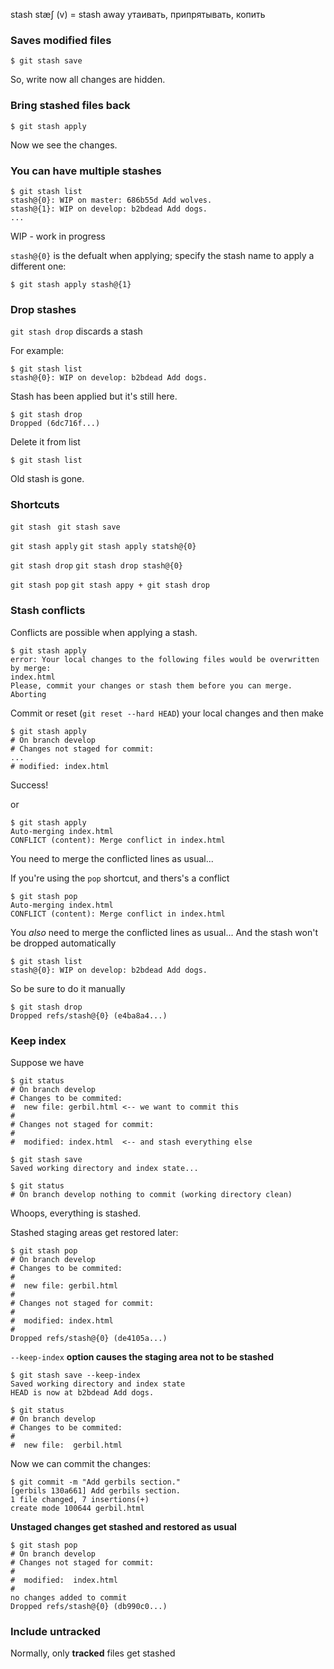 stash stæʃ (v)  = stash away утаивать, припрятывать, копить

### Saves modified files
```
$ git stash save
```
So, write now all changes are hidden.

### Bring stashed files back

```
$ git stash apply
```
Now we see the changes.

### You can have multiple stashes

```
$ git stash list
stash@{0}: WIP on master: 686b55d Add wolves.
stash@{1}: WIP on develop: b2bdead Add dogs.
...
```

WIP - work in progress

`stash@{0}` is the defualt when applying; specify the stash name to apply a different one:

```
$ git stash apply stash@{1}
```

### Drop stashes

`git stash drop` discards a stash

For example:

```
$ git stash list
stash@{0}: WIP on develop: b2bdead Add dogs.
```
Stash has been applied but it's still here.

```
$ git stash drop
Dropped (6dc716f...)
``` 
Delete it from list

```
$ git stash list
```

Old stash is gone.

### Shortcuts

``
git stash 
``
``
git stash save
``

``
git stash apply
``
``
git stash apply statsh@{0}
``

``
git stash drop
``
``
git stash drop stash@{0}
``

``
git stash pop
``
``
git stash appy +
git stash drop
``

### Stash conflicts

Conflicts are possible when applying a stash.
```
$ git stash apply
error: Your local changes to the following files would be overwritten by merge:
index.html
Please, commit your changes or stash them before you can merge.
Aborting
```

Commit or reset (`git reset --hard HEAD`) your local changes and then make 
```
$ git stash apply
# On branch develop
# Changes not staged for commit:
...
# modified: index.html
```
Success!

or
```
$ git stash apply
Auto-merging index.html
CONFLICT (content): Merge conflict in index.html
```
You need to merge the conflicted lines as usual...

If you're using the `pop` shortcut, and thers's a conflict
```
$ git stash pop
Auto-merging index.html
CONFLICT (content): Merge conflict in index.html
```
You _also_ need to merge the conflicted lines as usual...
And the stash won't be dropped automatically
```
$ git stash list
stash@{0}: WIP on develop: b2bdead Add dogs.
```
So be sure to do it manually
```
$ git stash drop
Dropped refs/stash@{0} (e4ba8a4...)
```
### Keep index

Suppose we have
```
$ git status
# On branch develop
# Changes to be commited:
#  new file: gerbil.html <-- we want to commit this
#
# Changes not staged for commit:
#
#  modified: index.html  <-- and stash everything else
```
```
$ git stash save
Saved working directory and index state...
```
```
$ git status
# On branch develop nothing to commit (working directory clean)
```
Whoops, everything is stashed.

Stashed staging areas get restored later:
```
$ git stash pop
# On branch develop
# Changes to be commited:
#
#  new file: gerbil.html
#
# Changes not staged for commit:
#
#  modified: index.html
#
Dropped refs/stash@{0} (de4105a...)
```
`--keep-index` **option causes the staging area not to be stashed** 
```
$ git stash save --keep-index
Saved working directory and index state
HEAD is now at b2bdead Add dogs.
```
```
$ git status
# On branch develop
# Changes to be commited:
#
#  new file:  gerbil.html
```
Now we can commit the changes:
```
$ git commit -m "Add gerbils section."
[gerbils 130a661] Add gerbils section.
1 file changed, 7 insertions(+)
create mode 100644 gerbil.html
```
**Unstaged changes get stashed and restored as usual**
```
$ git stash pop
# On branch develop
# Changes not staged for commit:
#
#  modified:  index.html
#
no changes added to commit
Dropped refs/stash@{0} (db990c0...)
```
### Include untracked 
Normally, only **tracked** files get stashed








